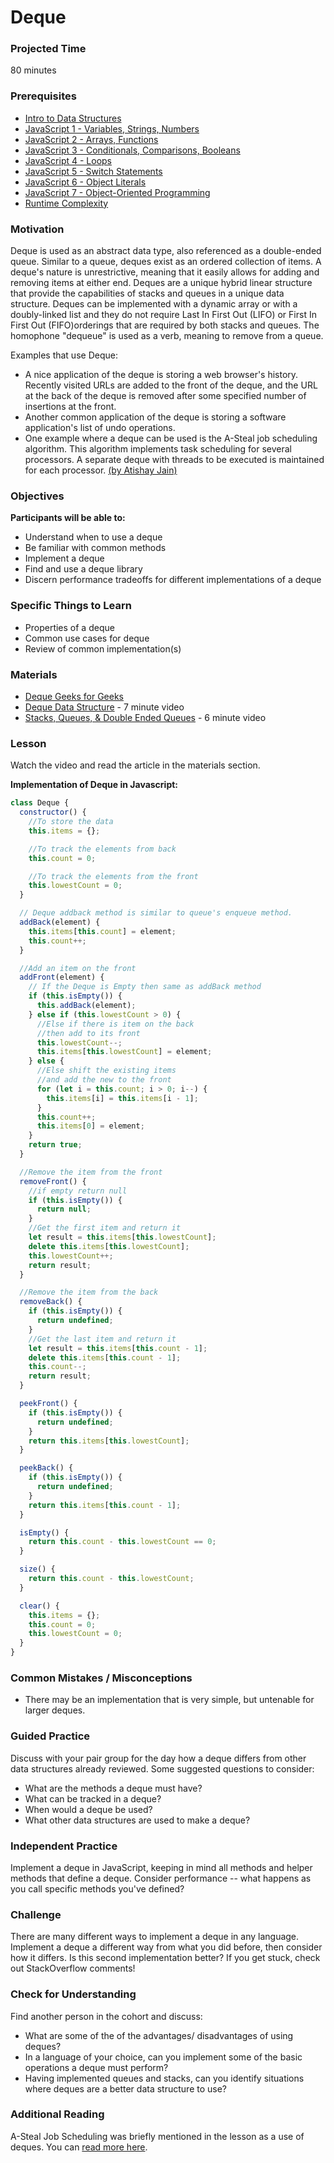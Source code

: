 # Deque

### Projected Time

80 minutes

### Prerequisites

- [Intro to Data Structures](/data-structures/intro-to-data-structures.md)
- [JavaScript 1 - Variables, Strings, Numbers](/javascript/javascript-1-variables.md)
- [JavaScript 2 - Arrays, Functions](/javascript/javascript-2-array-functions.md)
- [JavaScript 3 - Conditionals, Comparisons, Booleans](/javascript/javascript-3-conditionals.md)
- [JavaScript 4 - Loops](/javascript/javascript-4-loops.md)
- [JavaScript 5 - Switch Statements](/javascript/javascript-5-switch.md)
- [JavaScript 6 - Object Literals](/javascript/javascript-6-object-literals.md)
- [JavaScript 7 - Object-Oriented Programming](/javascript/javascript-7-oop.md)
- [Runtime Complexity](/runtime-complexity/runtime-complexity.md)

### Motivation

Deque is used as an abstract data type, also referenced as a double-ended queue.
Similar to a queue, deques exist as an ordered collection of items. A deque's nature is unrestrictive, meaning that it easily allows for adding and removing items at either end. Deques are a unique hybrid linear structure that provide the capabilities of stacks and queues in a unique data structure. Deques can be implemented with a dynamic array or with a doubly-linked list and they do not require Last In First Out (LIFO) or First In First Out (FIFO)orderings that are required by both stacks and queues. The homophone "dequeue" is used as a verb, meaning to remove from a queue.

Examples that use Deque:

- A nice application of the deque is storing a web browser's history. Recently visited URLs are added to the front of the deque, and the URL at the back of the deque is removed after some specified number of insertions at the front.
- Another common application of the deque is storing a software application's list of undo operations.
- One example where a deque can be used is the A-Steal job scheduling algorithm. This algorithm implements task scheduling for several processors. A separate deque with threads to be executed is maintained for each processor.
  [(by Atishay Jain)](https://www.quora.com/What-are-some-of-the-real-life-application-of-Deque)

### Objectives

**Participants will be able to:**

- Understand when to use a deque
- Be familiar with common methods
- Implement a deque
- Find and use a deque library
- Discern performance tradeoffs for different implementations of a deque

### Specific Things to Learn

- Properties of a deque
- Common use cases for deque
- Review of common implementation(s)

### Materials

- [Deque Geeks for Geeks](https://www.geeksforgeeks.org/deque-set-1-introduction-applications/)
- [Deque Data Structure](https://www.youtube.com/watch?v=kLBuJ1Hle8g) - 7 minute video
- [Stacks, Queues, & Double Ended Queues](https://youtu.be/IITnvmnfi_Y) - 6 minute video

### Lesson

<!-- Review content from slides (TODO: add link here when available). -->

Watch the video and read the article in the materials section.

**Implementation of Deque in Javascript:**

```js
class Deque {
  constructor() {
    //To store the data
    this.items = {};

    //To track the elements from back
    this.count = 0;

    //To track the elements from the front
    this.lowestCount = 0;
  }

  // Deque addback method is similar to queue's enqueue method.
  addBack(element) {
    this.items[this.count] = element;
    this.count++;
  }

  //Add an item on the front
  addFront(element) {
    // If the Deque is Empty then same as addBack method
    if (this.isEmpty()) {
      this.addBack(element);
    } else if (this.lowestCount > 0) {
      //Else if there is item on the back
      //then add to its front
      this.lowestCount--;
      this.items[this.lowestCount] = element;
    } else {
      //Else shift the existing items
      //and add the new to the front
      for (let i = this.count; i > 0; i--) {
        this.items[i] = this.items[i - 1];
      }
      this.count++;
      this.items[0] = element;
    }
    return true;
  }

  //Remove the item from the front
  removeFront() {
    //if empty return null
    if (this.isEmpty()) {
      return null;
    }
    //Get the first item and return it
    let result = this.items[this.lowestCount];
    delete this.items[this.lowestCount];
    this.lowestCount++;
    return result;
  }

  //Remove the item from the back
  removeBack() {
    if (this.isEmpty()) {
      return undefined;
    }
    //Get the last item and return it
    let result = this.items[this.count - 1];
    delete this.items[this.count - 1];
    this.count--;
    return result;
  }

  peekFront() {
    if (this.isEmpty()) {
      return undefined;
    }
    return this.items[this.lowestCount];
  }

  peekBack() {
    if (this.isEmpty()) {
      return undefined;
    }
    return this.items[this.count - 1];
  }

  isEmpty() {
    return this.count - this.lowestCount == 0;
  }

  size() {
    return this.count - this.lowestCount;
  }

  clear() {
    this.items = {};
    this.count = 0;
    this.lowestCount = 0;
  }
}
```

### Common Mistakes / Misconceptions

- There may be an implementation that is very simple, but untenable for larger deques.

### Guided Practice

Discuss with your pair group for the day how a deque differs from other data structures already reviewed. Some suggested questions to consider:

- What are the methods a deque must have?
- What can be tracked in a deque?
- When would a deque be used?
- What other data structures are used to make a deque?

### Independent Practice

Implement a deque in JavaScript, keeping in mind all methods and helper methods that define a deque. Consider performance -- what happens as you call specific methods you've defined?

### Challenge

There are many different ways to implement a deque in any language. Implement a deque a different way from what you did before, then consider how it differs. Is this second implementation better? If you get stuck, check out StackOverflow comments!

### Check for Understanding

Find another person in the cohort and discuss:

- What are some of the of the advantages/ disadvantages of using deques?
- In a language of your choice, can you implement some of the basic operations a deque must perform?
- Having implemented queues and stacks, can you identify situations where deques are a better data structure to use?

### Additional Reading

A-Steal Job Scheduling was briefly mentioned in the lesson as a use of deques. You can [read more here](http://supertech.csail.mit.edu/papers/steal.pdf).
